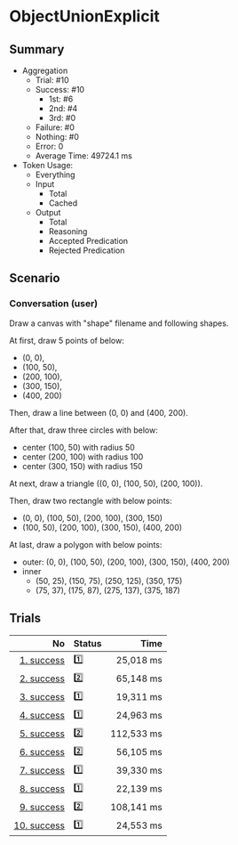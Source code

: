 # ObjectUnionExplicit
## Summary
  - Aggregation
    - Trial: #10
    - Success: #10
      - 1st: #6
      - 2nd: #4
      - 3rd: #0
    - Failure: #0
    - Nothing: #0
    - Error: 0
    - Average Time: 49724.1 ms
  - Token Usage:
    - Everything
    - Input
      - Total
      - Cached
    - Output
      - Total
      - Reasoning
      - Accepted Predication
      - Rejected Predication

## Scenario
### Conversation (user)
Draw a canvas with "shape" filename and following shapes.

At first, draw 5 points of below:

  - (0, 0),
  - (100, 50),
  - (200, 100),
  - (300, 150),
  - (400, 200)

Then, draw a line between (0, 0) and (400, 200).

After that, draw three circles with below:

  - center (100, 50) with radius 50
  - center (200, 100) with radius 100
  - center (300, 150) with radius 150

At next, draw a triangle ((0, 0), (100, 50), (200, 100)).

Then, draw two rectangle with below points:

  - (0, 0), (100, 50), (200, 100), (300, 150)
  - (100, 50), (200, 100), (300, 150), (400, 200)

At last, draw a polygon with below points:

  - outer: (0, 0), (100, 50), (200, 100), (300, 150), (400, 200)
  - inner
    - (50, 25), (150, 75), (250, 125), (350, 175)
    - (75, 37), (175, 87), (275, 137), (375, 187)

## Trials
No | Status | Time
---:|:-------|------:
[1. success](./trials/1.success.json) | 1️⃣ | 25,018 ms
[2. success](./trials/2.success.json) | 2️⃣ | 65,148 ms
[3. success](./trials/3.success.json) | 1️⃣ | 19,311 ms
[4. success](./trials/4.success.json) | 1️⃣ | 24,963 ms
[5. success](./trials/5.success.json) | 2️⃣ | 112,533 ms
[6. success](./trials/6.success.json) | 2️⃣ | 56,105 ms
[7. success](./trials/7.success.json) | 1️⃣ | 39,330 ms
[8. success](./trials/8.success.json) | 1️⃣ | 22,139 ms
[9. success](./trials/9.success.json) | 2️⃣ | 108,141 ms
[10. success](./trials/10.success.json) | 1️⃣ | 24,553 ms